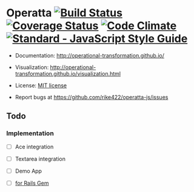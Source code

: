 # Operatta [![Build Status](https://travis-ci.org/rike422/operatta-js.svg?branch=master)](https://travis-ci.org/rike422/operatta-js) [![Coverage Status](https://coveralls.io/repos/github/rike422/operatta-js/badge.svg?branch=master)](https://coveralls.io/github/rike422/operatta-js?branch=master) [![Code Climate](https://codeclimate.com/github/rike422/operatta-js/badges/gpa.svg)](https://codeclimate.com/github/rike422/operatta-js) [![Standard - JavaScript Style Guide](https://img.shields.io/badge/code%20style-standard-brightgreen.svg)](http://standardjs.com/)

* Documentation: http://operational-transformation.github.io/

* Visualization: http://operational-transformation.github.io/visualization.html
* License: [MIT license](https://github.com/rike422/operatta-js/blob/master/LICENSE)
* Report bugs at https://github.com/rike422/operatta-js/issues

[npm-image]: https://img.shields.io/npm/v/ot.svg?style=flat
[npm-url]: https://npmjs.org/package/ot
[travis-image]: https://img.shields.io/travis/Operational-Transformation/ot.js.svg?style=flat
[travis-url]: https://travis-ci.org/Operational-Transformation/ot.js

## Todo

### Implementation

- [ ] Ace integration
- [ ] Textarea integration
- [ ] Demo App
- [ ] [for Rails Gem](https://github.com/rike422/loose-leaf)


